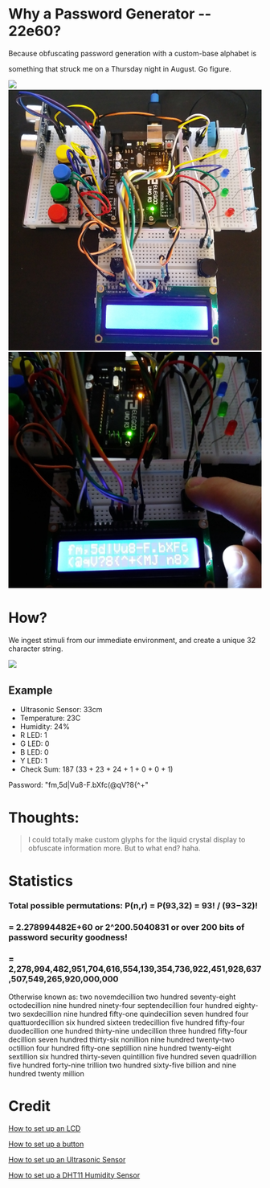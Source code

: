 # Why a Password Generator -- 22e60?

Because obfuscating password generation with a custom-base alphabet is 

something that struck me on a Thursday night in August. Go figure.

<img src="22e60.gif"/>
<img src="pwGenBright.jpg"/>
<img src="pwgen2.jpg"/>

# How?

We ingest stimuli from our immediate environment, and create a unique 32 character string.

<img src="whiteboard.jpg"/>

## Example
<ul>
  <li>
    Ultrasonic Sensor: 33cm
  </li>
  <li>
    Temperature: 23C
  </li>
  <li>
    Humidity: 24%
  </li>
  <li>
    R LED: 1
  </li>
  <li>
    G LED: 0
  </li>
  <li>
    B LED: 0
  </li>
  <li>
    Y LED: 1
  </li>
  <li>
    Check Sum: 187 (33 + 23 + 24 + 1 + 0 + 0 + 1)
  </li>
</ul>

Password: "fm,5d|Vu8-F.bXfc(@qV?8{^+<MJ n8>"

# Thoughts:

> I could totally make custom glyphs for the liquid crystal display to obfuscate information more. But to what end? haha.

# Statistics

### Total possible permutations: P(n,r) = P(93,32) = 93! / (93−32)!

### = 2.278994482E+60 or 2^200.5040831 or over 200 bits of password security goodness!

### = 2,278,994,482,951,704,616,554,139,354,736,922,451,928,637,507,549,265,920,000,000

Otherwise known as: two novemdecillion two hundred seventy-eight octodecillion nine hundred ninety-four septendecillion four hundred eighty-two sexdecillion nine hundred fifty-one quindecillion seven hundred four quattuordecillion six hundred sixteen tredecillion five hundred fifty-four duodecillion one hundred thirty-nine undecillion three hundred fifty-four decillion seven hundred thirty-six nonillion nine hundred twenty-two octillion four hundred fifty-one septillion nine hundred twenty-eight sextillion six hundred thirty-seven quintillion five hundred seven quadrillion five hundred forty-nine trillion two hundred sixty-five billion and nine hundred twenty million

# Credit
[How to set up an LCD](https://www.youtube.com/watch?v=Mr9FQKcrGpA)

[How to set up a button](https://www.youtube.com/watch?v=VPGRqML_v0w)

[How to set up an Ultrasonic Sensor](https://www.youtube.com/watch?v=ZejQOX69K5M)

[How to set up a DHT11 Humidity Sensor](https://www.youtube.com/watch?v=OogldLc9uYc)
